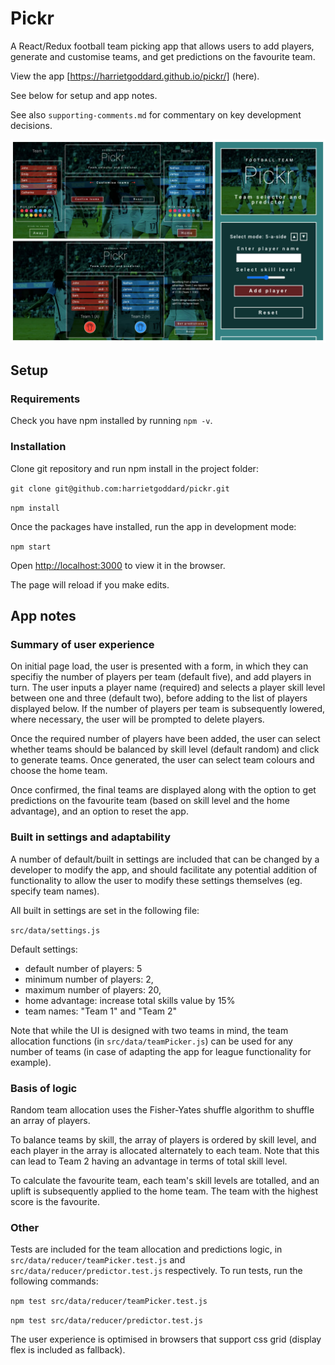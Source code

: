 # Pickr

A React/Redux football team picking app that allows users to add players, generate and customise teams, and get predictions on the favourite team.

View the app [https://harrietgoddard.github.io/pickr/] (here).

See below for setup and app notes.

See also `supporting-comments.md` for commentary on key development decisions.

![Pickr preview](./img/pickr-sample.jpg)

## Setup

### Requirements

Check you have npm installed by running `npm -v`.

### Installation

Clone git repository and run npm install in the project folder:

`git clone git@github.com:harrietgoddard/pickr.git`

`npm install`

Once the packages have installed, run the app in development mode:

`npm start`

Open [http://localhost:3000](http://localhost:3000) to view it in the browser.

The page will reload if you make edits.

## App notes

### Summary of user experience

On initial page load, the user is presented with a form, in which they can specifiy the number of players per team (default five), and add players in turn. The user inputs a player name (required) and selects a player skill level between one and three (default two), before adding to the list of players displayed below. If the number of players per team is subsequently lowered, where necessary, the user will be prompted to delete players.

Once the required number of players have been added, the user can select whether teams should be balanced by skill level (default random) and click to generate teams. Once generated, the user can select team colours and choose the home team.

Once confirmed, the final teams are displayed along with the option to get predictions on the favourite team (based on skill level and the home advantage), and an option to reset the app.

### Built in settings and adaptability

A number of default/built in settings are included that can be changed by a developer to modify the app, and should facilitate any potential addition of functionality to allow the user to modify these settings themselves (eg. specify team names).

All built in settings are set in the following file:

`src/data/settings.js`

Default settings:
- default number of players: 5
- minimum number of players: 2,
- maximum number of players: 20,
- home advantage: increase total skills value by 15%
- team names: "Team 1" and "Team 2"

Note that while the UI is designed with two teams in mind, the team allocation functions (in `src/data/teamPicker.js`) can be used for any number of teams (in case of adapting the app for league functionality for example).

### Basis of logic

Random team allocation uses the Fisher-Yates shuffle algorithm to shuffle an array of players. 

To balance teams by skill, the array of players is ordered by skill level, and each player in the array is allocated alternately to each team. Note that this can lead to Team 2 having an advantage in terms of total skill level.

To calculate the favourite team, each team's skill levels are totalled, and an uplift is subsequently applied to the home team. The team with the highest score is the favourite.

### Other

Tests are included for the team allocation and predictions logic, in `src/data/reducer/teamPicker.test.js` and `src/data/reducer/predictor.test.js` respectively. To run tests, run the following commands:

`npm test src/data/reducer/teamPicker.test.js`

`npm test src/data/reducer/predictor.test.js`

The user experience is optimised in browsers that support css grid (display flex is included as fallback).
